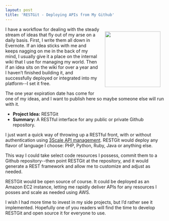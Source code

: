 ```yaml
---
layout: post
title: 'RESTGit - Deploying APIs from My Github'
---
```

<p><img style="padding: 15px;" src="http://kinlane-productions.s3.amazonaws.com/github/github-logo.png" alt="" width="175" align="right" /></p>
<p>I have a workflow for dealing with the steady stream of ideas that fly out of my arse on a daily basis.  First, I write them all down in Evernote.  If an idea sticks with me and keeps nagging on me in the back of my mind, I usually give it a place on the internal wiki that I use for managing my world.  Then if an idea sits on the wiki for over a year and I haven&rsquo;t finished building it, and successfully deployed or integrated into my platform--I set it free.</p>
<p>The one year expiration date has come for one of my ideas, and I want to publish here so maybe someone else will run with it.</p>
<ul class="mainlist">
<li><strong>Project Idea:</strong> RESTGit</li>
<li><strong>Summary:</strong> A RESTful interface for any public or private Github repository.</li>
</ul>
<p>I just want a quick way of throwing up a RESTful front, with or without authentication using <a title="3Scale API management" href="http://www.3scale.net">3Scale API management</a>. RESTGit would deploy any flavor of language I choose: PHP, Python, Ruby, Java or anything else.</p>
<p>This way I could take select code resources I possess, commit them to a Github repository--then point RESTGit at the repository, and it would generate a REST framework and allow me to customize and adjust as needed.</p>
<p>RESTGit would be open source of course.  It could be deployed as an Amazon EC2 instance, letting me rapidly deliver APIs for any resources I posses and scale as needed using AWS.</p>
<p>I wish I had more time to invest in my side projects, but I&rsquo;d rather see it implemented.  Hopefully one of you readers will find the time to develop RESTGit and open source it for everyone to use.</p>